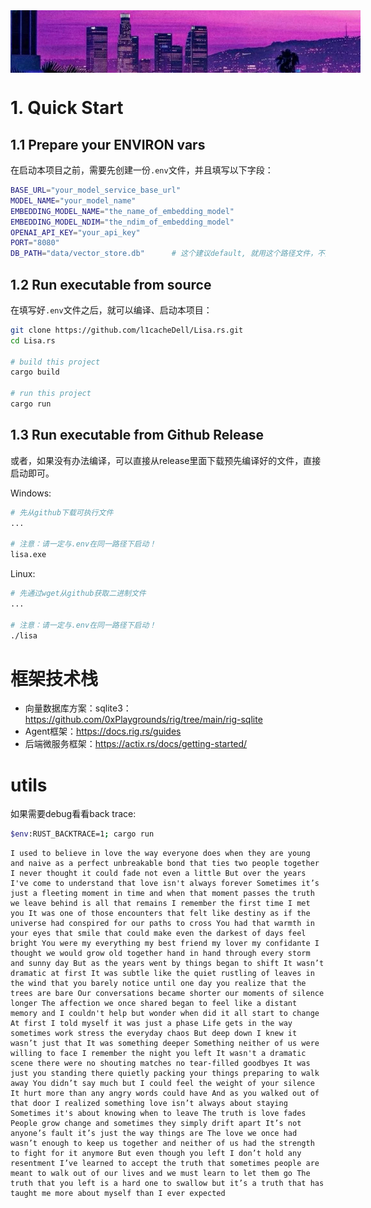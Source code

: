 <div style="width: 560px; height: 100px; overflow: hidden;">
    <img src="docs/bg.png" alt="描述" style="width: 100%; height: 100%; object-fit: cover;">
</div>

# 1. Quick Start

## 1.1 Prepare your ENVIRON vars
在启动本项目之前，需要先创建一份`.env`文件，并且填写以下字段：

```bash
BASE_URL="your_model_service_base_url"
MODEL_NAME="your_model_name"
EMBEDDING_MODEL_NAME="the_name_of_embedding_model"
EMBEDDING_MODEL_NDIM="the_ndim_of_embedding_model"
OPENAI_API_KEY="your_api_key"
PORT="8080"
DB_PATH="data/vector_store.db"      # 这个建议default, 就用这个路径文件，不用改。
```

## 1.2 Run executable from source
在填写好`.env`文件之后，就可以编译、启动本项目：

```bash
git clone https://github.com/l1cacheDell/Lisa.rs.git
cd Lisa.rs

# build this project
cargo build

# run this project
cargo run
```

## 1.3 Run executable from Github Release

或者，如果没有办法编译，可以直接从release里面下载预先编译好的文件，直接启动即可。

Windows:

```bash
# 先从github下载可执行文件
...

# 注意：请一定与.env在同一路径下启动！
lisa.exe
```

Linux:

```bash
# 先通过wget从github获取二进制文件
...

# 注意：请一定与.env在同一路径下启动！
./lisa
```

# 框架技术栈

+ 向量数据库方案：sqlite3：https://github.com/0xPlaygrounds/rig/tree/main/rig-sqlite
+ Agent框架：https://docs.rig.rs/guides
+ 后端微服务框架：https://actix.rs/docs/getting-started/

# utils
如果需要debug看看back trace:

```bash
$env:RUST_BACKTRACE=1; cargo run
```

```
I used to believe in love the way everyone does when they are young and naive as a perfect unbreakable bond that ties two people together I never thought it could fade not even a little But over the years I've come to understand that love isn't always forever Sometimes it’s just a fleeting moment in time and when that moment passes the truth we leave behind is all that remains I remember the first time I met you It was one of those encounters that felt like destiny as if the universe had conspired for our paths to cross You had that warmth in your eyes that smile that could make even the darkest of days feel bright You were my everything my best friend my lover my confidante I thought we would grow old together hand in hand through every storm and sunny day But as the years went by things began to shift It wasn’t dramatic at first It was subtle like the quiet rustling of leaves in the wind that you barely notice until one day you realize that the trees are bare Our conversations became shorter our moments of silence longer The affection we once shared began to feel like a distant memory and I couldn't help but wonder when did it all start to change At first I told myself it was just a phase Life gets in the way sometimes work stress the everyday chaos But deep down I knew it wasn’t just that It was something deeper Something neither of us were willing to face I remember the night you left It wasn't a dramatic scene there were no shouting matches no tear-filled goodbyes It was just you standing there quietly packing your things preparing to walk away You didn’t say much but I could feel the weight of your silence It hurt more than any angry words could have And as you walked out of that door I realized something love isn’t always about staying Sometimes it's about knowing when to leave The truth is love fades People grow change and sometimes they simply drift apart It’s not anyone’s fault it’s just the way things are The love we once had wasn’t enough to keep us together and neither of us had the strength to fight for it anymore But even though you left I don’t hold any resentment I’ve learned to accept the truth that sometimes people are meant to walk out of our lives and we must learn to let them go The truth that you left is a hard one to swallow but it’s a truth that has taught me more about myself than I ever expected
```